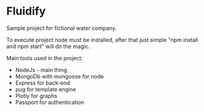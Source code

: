 # Fluidify
Sample project for fictional water company.


To execute project node must be installed, after that just simple "npm install and npm start" will do the magic.

Main tools used in the project:
* NodeJs - main thing
* MongoDb with mongoose for node
* Express for back-end
* pug for template engine
* Plotly for graphs
* Passport for authentication




